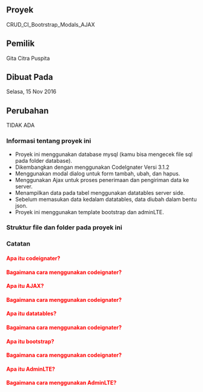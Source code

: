 <style>
h4{
	color:red;
}
</style>
<h2>Proyek</h2>
CRUD_CI_Bootrstrap_Modals_AJAX
<h2>Pemilik</h2>
Gita Citra Puspita
<h2>Dibuat Pada</h2>
Selasa, 15 Nov 2016

<h2>Perubahan</h2>
TIDAK ADA

<h3>Informasi tentang proyek ini</h3>
<ul>
	<li>Proyek ini menggunakan database mysql (kamu bisa mengecek file sql pada folder database).</li>
	<li>Dikembangkan dengan menggunakan CodeIgnater Versi 3.1.2</li>
	<li>Menggunakan modal dialog untuk form tambah, ubah, dan hapus.</li>
	<li>Menggunakan Ajax untuk proses penerimaan dan pengiriman data ke server.</li>
	<li>Menampilkan data pada tabel menggunakan datatables server side.</li>
	<li>Sebelum memasukan data kedalam datatables, data diubah dalam bentu json.</li>
	<li>Proyek ini menggunakan template bootstrap dan adminLTE.</li>
</ul>

<h3>Struktur file dan folder pada proyek ini</h3>
<ul>
</ul>

<h3>Catatan</h3>

<h4>Apa itu codeignater?</h4>
<h4>Bagaimana cara menggunakan codeignater?</h4>
<h4>Apa itu AJAX?</h4>
<h4>Bagaimana cara menggunakan codeignater?</h4>
<h4>Apa itu datatables?</h4>
<h4>Bagaimana cara menggunakan codeignater?</h4>
<h4>Apa itu bootstrap?</h4>
<h4>Bagaimana cara menggunakan codeignater?</h4>
<h4>Apa itu AdminLTE?</h4>
<h4>Bagaimana cara menggunakan AdminLTE?</h4>